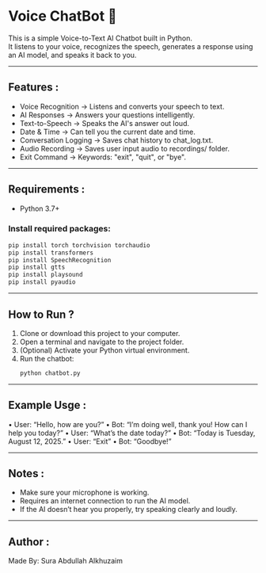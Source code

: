 # Voice ChatBot 🤖
This is a simple Voice-to-Text AI Chatbot built in Python.  
It listens to your voice, recognizes the speech, generates a response using an AI model, and speaks it back to you.

---

## Features :
- Voice Recognition → Listens and converts your speech to text.
- AI Responses → Answers your questions intelligently.
- Text-to-Speech → Speaks the AI's answer out loud.
- Date & Time → Can tell you the current date and time.
- Conversation Logging → Saves chat history to chat_log.txt.
- Audio Recording → Saves user input audio to recordings/ folder.
- Exit Command → Keywords: "exit", "quit", or "bye".

---

## Requirements :
- Python 3.7+

### Install required packages:
```bash
pip install torch torchvision torchaudio
pip install transformers
pip install SpeechRecognition
pip install gtts
pip install playsound
pip install pyaudio
```
---

## How to Run ?
1. Clone or download this project to your computer.
2. Open a terminal and navigate to the project folder.
3. (Optional) Activate your Python virtual environment.
4. Run the chatbot:
   ```bash
   python chatbot.py

---

## Example Usge :
 • User: “Hello, how are you?”
 • Bot: “I’m doing well, thank you! How can I help you today?”
 • User: “What’s the date today?”
 • Bot: “Today is Tuesday, August 12, 2025.”
 • User: “Exit”
 • Bot: “Goodbye!”

---

## Notes :
 - Make sure your microphone is working.
 - Requires an internet connection to run the AI model.
 - If the AI doesn’t hear you properly, try speaking clearly and loudly.

--- 

## Author :
Made By: Sura Abdullah Alkhuzaim
